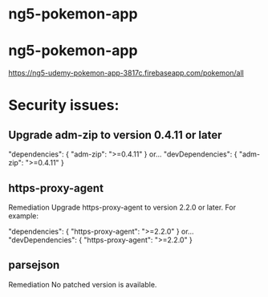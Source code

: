 # ng5-pokemon-app
# ng5-pokemon-app

https://ng5-udemy-pokemon-app-3817c.firebaseapp.com/pokemon/all
# Security issues:

## Upgrade adm-zip to version 0.4.11 or later

"dependencies": {
  "adm-zip": ">=0.4.11"
}
or…
"devDependencies": {
  "adm-zip": ">=0.4.11"
}

## https-proxy-agent

Remediation
Upgrade https-proxy-agent to version 2.2.0 or later. For example:

"dependencies": {
  "https-proxy-agent": ">=2.2.0"
}
or…
"devDependencies": {
  "https-proxy-agent": ">=2.2.0"
}

## parsejson
Remediation
No patched version is available.
